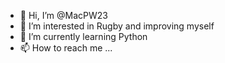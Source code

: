 - 👋 Hi, I’m @MacPW23
- 👀 I’m interested in Rugby and improving myself
- 🌱 I’m currently learning Python
- 📫 How to reach me ...

<!---
MacPW23/MacPW23 is a ✨ special ✨ repository because its `README.md` (this file) appears on your GitHub profile.
You can click the Preview link to take a look at your changes.
--->
